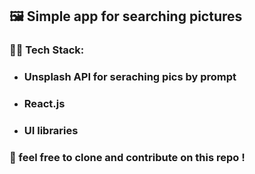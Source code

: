 ## 🖼 Simple app for searching pictures
### 👨‍💻 Tech Stack: 
- ### Unsplash API for seraching pics by prompt
- ### React.js
- ### UI libraries

### 💬 feel free to clone and contribute on this repo !
